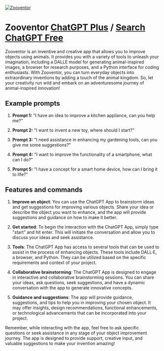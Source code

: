 
[![Zooventor](https://files.oaiusercontent.com/file-CuD5ouh7nutq9n0vvUuybQ3Z?se=2123-10-17T12%3A19%3A21Z&sp=r&sv=2021-08-06&sr=b&rscc=max-age%3D31536000%2C%20immutable&rscd=attachment%3B%20filename%3Drichdan_cute_panda_dressed_as_an_inventor_9f07564f-9dc7-4b2d-babe-84d62c143f31.png&sig=GlgcW3Zm%2BeAM7YMLVbGk/q0LeU34Xtz67TiH%2BfqmO04%3D)](https://chat.openai.com/g/g-SNofXosVp-zooventor)

# Zooventor [ChatGPT Plus](https://chat.openai.com/g/g-SNofXosVp-zooventor) / [Search ChatGPT Free](https://gptcall.net/index.html#/?search=Zooventor)

Zooventor is an inventive and creative app that allows you to improve objects using animals. It provides you with a variety of tools to unleash your imagination, including a DALLE model for generating animal-inspired images, a browser for research purposes, and a Python interface for coding enthusiasts. With Zooventor, you can turn everyday objects into extraordinary inventions by adding a touch of the animal kingdom. So, let your creativity run wild and embark on an adventuresome journey of animal-inspired innovation!

## Example prompts

1. **Prompt 1:** "I have an idea to improve a kitchen appliance, can you help me?"

2. **Prompt 2:** "I want to invent a new toy, where should I start?"

3. **Prompt 3:** "I need assistance in enhancing my gardening tools, can you give me some suggestions?"

4. **Prompt 4:** "I want to improve the functionality of a smartphone, what can I do?"

5. **Prompt 5:** "I have a concept for a smart home device, how can I bring it to life?"


## Features and commands

1. **Improve an object**: You can use the ChatGPT App to brainstorm ideas and get suggestions for improving various objects. Share your idea or describe the object you want to enhance, and the app will provide suggestions and guidance on how to make it better.

2. **Get started**: To begin the interaction with the ChatGPT App, simply type "start" and hit enter. This will initiate the conversation and allow you to discuss your ideas and seek assistance.

3. **Tools**: The ChatGPT App has access to several tools that can be used to assist in the process of enhancing objects. These tools include DALL·E, a browser, and Python. They can be utilized based on the specific requirements and context of your project.

4. **Collaborative brainstorming**: The ChatGPT App is designed to engage in interactive and collaborative brainstorming sessions. You can share your ideas, ask questions, seek suggestions, and have a dynamic conversation with the app to generate innovative concepts.

5. **Guidance and suggestions**: The app will provide guidance, suggestions, and tips to help you in improving your chosen object. It may offer insights, design recommendations, functional enhancements, or technological advancements that can be incorporated into your project.

Remember, while interacting with the app, feel free to ask specific questions or seek assistance in any stage of your object improvement journey. The app is designed to provide support, creative input, and valuable suggestions to make your invention amazing!


